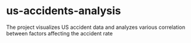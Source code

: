 # us-accidents-analysis
The project visualizes US accident data and analyzes various correlation between factors affecting the accident rate
